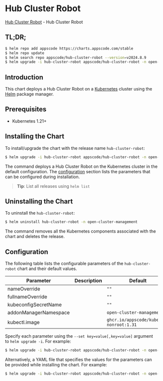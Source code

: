# Hub Cluster Robot

[Hub Cluster Robot](https://github.com/kluster-manager) - Hub Cluster Robot

## TL;DR;

```bash
$ helm repo add appscode https://charts.appscode.com/stable
$ helm repo update
$ helm search repo appscode/hub-cluster-robot --version=v2024.8.9
$ helm upgrade -i hub-cluster-robot appscode/hub-cluster-robot -n open-cluster-management --create-namespace --version=v2024.8.9
```

## Introduction

This chart deploys a Hub Cluster Robot on a [Kubernetes](http://kubernetes.io) cluster using the [Helm](https://helm.sh) package manager.

## Prerequisites

- Kubernetes 1.21+

## Installing the Chart

To install/upgrade the chart with the release name `hub-cluster-robot`:

```bash
$ helm upgrade -i hub-cluster-robot appscode/hub-cluster-robot -n open-cluster-management --create-namespace --version=v2024.8.9
```

The command deploys a Hub Cluster Robot on the Kubernetes cluster in the default configuration. The [configuration](#configuration) section lists the parameters that can be configured during installation.

> **Tip**: List all releases using `helm list`

## Uninstalling the Chart

To uninstall the `hub-cluster-robot`:

```bash
$ helm uninstall hub-cluster-robot -n open-cluster-management
```

The command removes all the Kubernetes components associated with the chart and deletes the release.

## Configuration

The following table lists the configurable parameters of the `hub-cluster-robot` chart and their default values.

|       Parameter       | Description |                      Default                       |
|-----------------------|-------------|----------------------------------------------------|
| nameOverride          |             | <code>""</code>                                    |
| fullnameOverride      |             | <code>""</code>                                    |
| kubeconfigSecretName  |             | <code>""</code>                                    |
| addonManagerNamespace |             | <code>open-cluster-management</code>               |
| kubectl.image         |             | <code>ghcr.io/appscode/kubectl-nonroot:1.31</code> |


Specify each parameter using the `--set key=value[,key=value]` argument to `helm upgrade -i`. For example:

```bash
$ helm upgrade -i hub-cluster-robot appscode/hub-cluster-robot -n open-cluster-management --create-namespace --version=v2024.8.9 --set addonManagerNamespace=open-cluster-management
```

Alternatively, a YAML file that specifies the values for the parameters can be provided while
installing the chart. For example:

```bash
$ helm upgrade -i hub-cluster-robot appscode/hub-cluster-robot -n open-cluster-management --create-namespace --version=v2024.8.9 --values values.yaml
```
